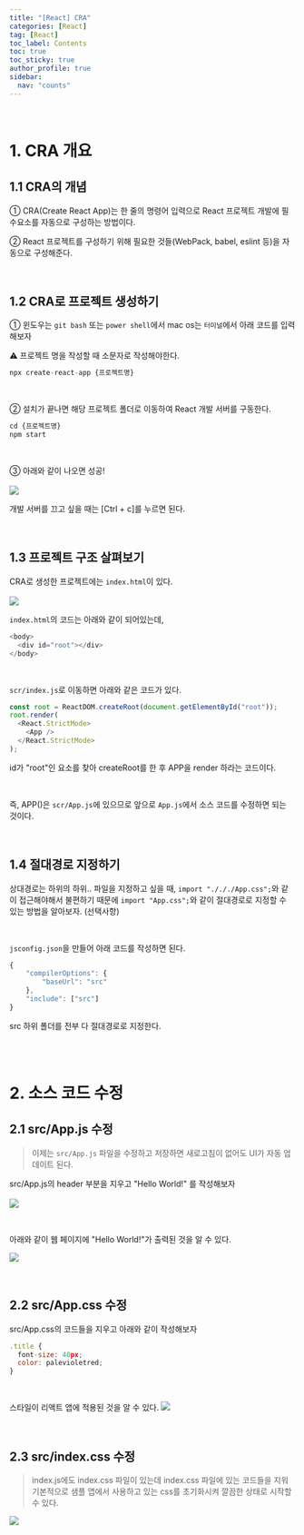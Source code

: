 ```yaml
---
title: "[React] CRA"
categories: [React]
tag: [React]
toc_label: Contents
toc: true
toc_sticky: true
author_profile: true
sidebar:
  nav: "counts"
---
```


<br>

# 1. CRA 개요

## 1.1 CRA의 개념

① CRA(Create React App)는 한 줄의 명령어 입력으로 React 프로젝트 개발에 필수요소를 자동으로 구성하는 방법이다.

② React 프로젝트를 구성하기 위해 필요한 것들(WebPack, babel, eslint 등)을 자동으로 구성해준다.

<br>

## 1.2 CRA로 프로젝트 생성하기

① 윈도우는 `git bash` 또는 `power shell`에서 mac os는 `터미널`에서 아래 코드를 입력해보자

⚠️ 프로젝트 명을 작성할 때 소문자로 작성해야한다.

```js
npx create-react-app {프로젝트명}
```

<br>

② 설치가 끝나면 해당 프로젝트 폴더로 이동하여 React 개발 서버를 구동한다.

```js
cd {프로젝트명}
npm start
```

<br>

③ 아래와 같이 나오면 성공!<br><br>
![](https://velog.velcdn.com/images/sieunpark/post/0b2310fe-6a3e-43b1-8223-5bac30fc78fe/image.png)

개발 서버를 끄고 싶을 때는 [Ctrl + c]를 누르면 된다.

<br>

## 1.3 프로젝트 구조 살펴보기

CRA로 생성한 프로젝트에는 `index.html`이 있다.<br><br>
![](2024-01-17-15-51-00.png)

`index.html`의 코드는 아래와 같이 되어있는데,

```js
<body>
  <div id="root"></div>
</body>
```

<br>

`scr/index.js`로 이동하면 아래와 같은 코드가 있다.

```js
const root = ReactDOM.createRoot(document.getElementById("root"));
root.render(
  <React.StrictMode>
    <App />
  </React.StrictMode>
);
```

id가 "root"인 요소를 찾아 createRoot를 한 후 APP을 render 하라는 코드이다.

<br>

즉, APP()은 `scr/App.js`에 있으므로 앞으로 `App.js`에서 소스 코드를 수정하면 되는 것이다.

<br>

## 1.4 절대경로 지정하기

상대경로는 하위의 하위.. 파일을 지정하고 싶을 때, `import "./././App.css";`와 같이 접근해야해서 불편하기 때문에 `import "App.css";`와 같이 절대경로로 지정할 수 있는 방법을 알아보자. (선택사항)

<br>

`jsconfig.json`을 만들어 아래 코드를 작성하면 된다.

```js
{
	"compilerOptions": {
		"baseUrl": "src"
	},
	"include": ["src"]
}
```

src 하위 폴더를 전부 다 절대경로로 지정한다.

<br><br>

# 2. 소스 코드 수정

## 2.1 src/App.js 수정

> 이제는 `src/App.js` 파일을 수정하고 저장하면 새로고침이 없어도 UI가 자동 업데이트 된다.

src/App.js의 header 부분을 지우고 "Hello World!" 를 작성해보자<br><br>
![](https://velog.velcdn.com/images/sieunpark/post/6ed9c1db-6362-43b3-87f7-a6e8081478a7/image.png)

<br>

아래와 같이 웹 페이지에 "Hello World!"가 출력된 것을 알 수 있다.

![](https://velog.velcdn.com/images/sieunpark/post/578519fb-8386-42c2-b1fd-d1a25bf8e95d/image.png)

<br>

## 2.2 src/App.css 수정

src/App.css의 코드들을 지우고 아래와 같이 작성해보자

```jsx
.title {
  font-size: 40px;
  color: palevioletred;
}

```

<br>

스타일이 리액트 앱에 적용된 것을 알 수 있다.
![](https://velog.velcdn.com/images/sieunpark/post/7b977b32-4831-4c2c-9908-9fbc02e3e6fc/image.png)

<br>

## 2.3 src/index.css 수정

> index.js에도 index.css 파일이 있는데 index.css 파일에 있는 코드들을 지워 기본적으로 샘플 앱에서 사용하고 있는 css를 초기화시켜 깔끔한 상태로 시작할 수 있다.

![](https://velog.velcdn.com/images/sieunpark/post/31dde02b-ffb1-4fcf-bb79-eba38e955a48/image.png)

<br>

